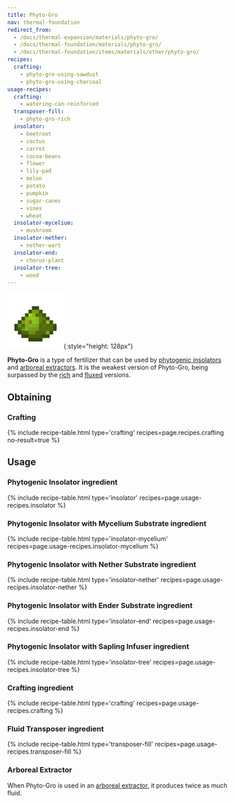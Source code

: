 ```yaml
---
title: Phyto-Gro
nav: thermal-foundation
redirect_from:
  - /docs/thermal-expansion/materials/phyto-gro/
  - /docs/thermal-foundation/materials/phyto-gro/
  - /docs/thermal-foundation/items/materials/other/phyto-gro/
recipes:
  crafting:
    - phyto-gro-using-sawdust
    - phyto-gro-using-charcoal
usage-recipes:
  crafting:
    - watering-can-reinforced
  transposer-fill:
    - phyto-gro-rich
  insolator:
    - beetroot
    - cactus
    - carrot
    - cocoa-beans
    - flower
    - lily-pad
    - melon
    - potato
    - pumpkin
    - sugar-canes
    - vines
    - wheat
  insolator-mycelium:
    - mushroom
  insolator-nether:
    - nether-wart
  insolator-end:
    - chorus-plant
  insolator-tree:
    - wood
---
```


![Phyto-Gro](/assets/images/thermal-foundation/phyto-gro.png){:style="height: 128px"}


**Phyto-Gro** is a type of fertilizer that can be used by [phytogenic
insolators](/docs/phytogenic-insolator/) and [arboreal
extractors](/docs/arboreal-extractor/). It is the weakest version of Phyto-Gro,
being surpassed by the [rich](/docs/rich-phyto-gro/) and
[fluxed](/docs/fluxed-phyto-gro/) versions.


Obtaining
---------

### Crafting
{% include recipe-table.html type='crafting' recipes=page.recipes.crafting no-result=true %}


Usage
-----

### Phytogenic Insolator ingredient
{% include recipe-table.html type='insolator' recipes=page.usage-recipes.insolator %}

### Phytogenic Insolator with Mycelium Substrate ingredient
{% include recipe-table.html type='insolator-mycelium' recipes=page.usage-recipes.insolator-mycelium %}

### Phytogenic Insolator with Nether Substrate ingredient
{% include recipe-table.html type='insolator-nether' recipes=page.usage-recipes.insolator-nether %}

### Phytogenic Insolator with Ender Substrate ingredient
{% include recipe-table.html type='insolator-end' recipes=page.usage-recipes.insolator-end %}

### Phytogenic Insolator with Sapling Infuser ingredient
{% include recipe-table.html type='insolator-tree' recipes=page.usage-recipes.insolator-tree %}

### Crafting ingredient
{% include recipe-table.html type='crafting' recipes=page.usage-recipes.crafting %}

### Fluid Transposer ingredient
{% include recipe-table.html type='transposer-fill' recipes=page.usage-recipes.transposer-fill %}

### Arboreal Extractor
When Phyto-Gro is used in an [arboreal extractor](/docs/arboreal-extractor/), it
produces twice as much fluid.
